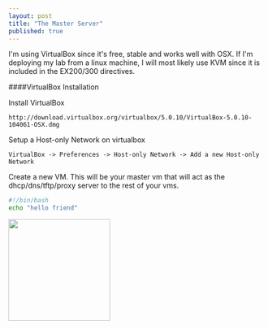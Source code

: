 ```yaml
---
layout: post
title: "The Master Server"
published: true
---
```


I'm using VirtualBox since it's free, stable and works well with OSX. If I'm deploying my lab from a linux machine, I will most likely use KVM since it is included in the EX200/300 directives.

####VirtualBox Installation

Install VirtualBox

    http://download.virtualbox.org/virtualbox/5.0.10/VirtualBox-5.0.10-104061-OSX.dmg

Setup a Host-only Network on virtualbox

    VirtualBox -> Preferences -> Host-only Network -> Add a new Host-only Network

Create a new VM. This will be your master vm that will act as the dhcp/dns/tftp/proxy server to the rest of your vms.

```bash
#!/bin/bash
echo "hello friend"
```















<img src="http://octodex.github.com/images/dojocat.jpg" width="200" height="200" />
